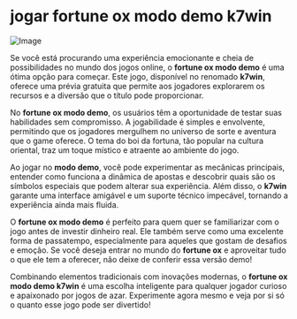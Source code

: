 # jogar fortune ox modo demo k7win

![Image](https://github.com/user-attachments/assets/b9de9dee-b60e-46a0-9e49-3c6ca594ed6f)

Se você está procurando uma experiência emocionante e cheia de possibilidades no mundo dos jogos online, o **fortune ox modo demo** é uma ótima opção para começar. Este jogo, disponível no renomado **k7win**, oferece uma prévia gratuita que permite aos jogadores explorarem os recursos e a diversão que o título pode proporcionar.

No **fortune ox modo demo**, os usuários têm a oportunidade de testar suas habilidades sem compromisso. A jogabilidade é simples e envolvente, permitindo que os jogadores mergulhem no universo de sorte e aventura que o game oferece. O tema do boi da fortuna, tão popular na cultura oriental, traz um toque místico e atraente ao ambiente do jogo.

Ao jogar no **modo demo**, você pode experimentar as mecânicas principais, entender como funciona a dinâmica de apostas e descobrir quais são os símbolos especiais que podem alterar sua experiência. Além disso, o **k7win** garante uma interface amigável e um suporte técnico impecável, tornando a experiência ainda mais fluida.

O **fortune ox modo demo** é perfeito para quem quer se familiarizar com o jogo antes de investir dinheiro real. Ele também serve como uma excelente forma de passatempo, especialmente para aqueles que gostam de desafios e emoção. Se você deseja entrar no mundo do **fortune ox** e aproveitar tudo o que ele tem a oferecer, não deixe de conferir essa versão demo!

Combinando elementos tradicionais com inovações modernas, o **fortune ox modo demo k7win** é uma escolha inteligente para qualquer jogador curioso e apaixonado por jogos de azar. Experimente agora mesmo e veja por si só o quanto esse jogo pode ser divertido!